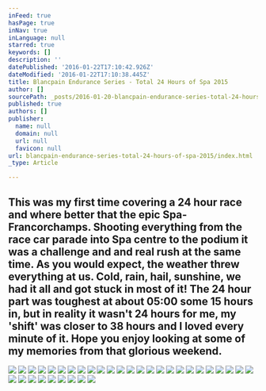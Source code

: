 ```yaml
---
inFeed: true
hasPage: true
inNav: true
inLanguage: null
starred: true
keywords: []
description: ''
datePublished: '2016-01-22T17:10:42.926Z'
dateModified: '2016-01-22T17:10:38.445Z'
title: Blancpain Endurance Series - Total 24 Hours of Spa 2015
author: []
sourcePath: _posts/2016-01-20-blancpain-endurance-series-total-24-hours-of-spa-2015.md
published: true
authors: []
publisher:
  name: null
  domain: null
  url: null
  favicon: null
url: blancpain-endurance-series-total-24-hours-of-spa-2015/index.html
_type: Article

---
```

## This was my first time covering a 24 hour race and where better that the epic Spa-Francorchamps. Shooting everything from the race car parade into Spa centre to the podium it was a challenge and and real rush at the same time. As you would expect, the weather threw everything at us. Cold, rain, hail, sunshine, we had it all and got stuck in most of it! The 24 hour part was toughest at about 05:00 some 15 hours in, but in reality it wasn't 24 hours for me, my 'shift' was closer to 38 hours and I loved every minute of it. Hope you enjoy looking at some of my memories from that glorious weekend.
![](https://the-grid-user-content.s3-us-west-2.amazonaws.com/45bb61af-3a43-441b-b3d4-93fa6c8364b8.jpg)
![](https://the-grid-user-content.s3-us-west-2.amazonaws.com/7839ddb1-238d-49be-8059-508e14d8b570.jpg)
![](https://the-grid-user-content.s3-us-west-2.amazonaws.com/c5f59ec9-c2d1-4e90-99ce-b542b305ab50.jpg)
![](https://the-grid-user-content.s3-us-west-2.amazonaws.com/01f00bd2-ea7e-430f-912e-6cc96a2b1b3c.jpg)
![](https://the-grid-user-content.s3-us-west-2.amazonaws.com/bb076c18-edf0-42cd-9d87-4004294f885c.jpg)
![](https://the-grid-user-content.s3-us-west-2.amazonaws.com/e6e342a6-9de7-4e38-b6cb-8e488af685bc.jpg)
![](https://the-grid-user-content.s3-us-west-2.amazonaws.com/d681256f-c8c6-4dc9-92be-f96a58bd2e0c.jpg)
![](https://the-grid-user-content.s3-us-west-2.amazonaws.com/c35934c9-a547-48a4-969d-a505bb6e2efd.jpg)
![](https://the-grid-user-content.s3-us-west-2.amazonaws.com/58f0733e-6404-44c1-a3ca-a2befe0ff337.jpg)
![](https://the-grid-user-content.s3-us-west-2.amazonaws.com/937f6019-2682-4014-9667-338a3994eb91.jpg)
![](https://the-grid-user-content.s3-us-west-2.amazonaws.com/9df3dac3-1ab3-4b01-8e31-9ba5dfd50055.jpg)
![](https://the-grid-user-content.s3-us-west-2.amazonaws.com/12c3a38e-31c2-472c-849d-e38520319389.jpg)
![](https://the-grid-user-content.s3-us-west-2.amazonaws.com/68dff90c-c723-4fb6-a973-13392538d909.jpg)
![](https://the-grid-user-content.s3-us-west-2.amazonaws.com/fe0340e0-360d-409f-8267-ad4f6e9e71c7.jpg)
![](https://the-grid-user-content.s3-us-west-2.amazonaws.com/d321301c-de41-42b6-bdef-0488806340ef.jpg)
![](https://the-grid-user-content.s3-us-west-2.amazonaws.com/435bb38f-9284-4b01-82ba-6d8b7f455475.jpg)
![](https://the-grid-user-content.s3-us-west-2.amazonaws.com/fcbe7fe0-939b-4f9a-9c5e-f4612626ca73.jpg)
![](https://the-grid-user-content.s3-us-west-2.amazonaws.com/7de3a74c-1d97-48a3-b9f9-1db0943c1597.jpg)
![](https://the-grid-user-content.s3-us-west-2.amazonaws.com/b8940df4-eb6c-4ca2-a86c-b7ba7e284a3a.jpg)
![](https://the-grid-user-content.s3-us-west-2.amazonaws.com/fa4a319f-295a-4aa9-b042-51d49a30695e.jpg)
![](https://the-grid-user-content.s3-us-west-2.amazonaws.com/cda058f7-d8c1-4dd9-a496-71036fd9697c.jpg)
![](https://the-grid-user-content.s3-us-west-2.amazonaws.com/08496b24-626a-46c8-bd76-8ac1131bee12.jpg)
![](https://the-grid-user-content.s3-us-west-2.amazonaws.com/8fe2d413-1ad9-470f-aac6-2d6cf1c33c77.jpg)
![](https://the-grid-user-content.s3-us-west-2.amazonaws.com/db96a8ab-37e9-44d0-8325-28b8ce9dab61.jpg)
![](https://the-grid-user-content.s3-us-west-2.amazonaws.com/3396ba8b-a39e-48d3-934b-0bea056e89b4.jpg)
![](https://the-grid-user-content.s3-us-west-2.amazonaws.com/87cfc2d9-b028-4d5e-a703-697b77f64d3c.jpg)
![](https://the-grid-user-content.s3-us-west-2.amazonaws.com/8a2b40b7-e1c7-45e5-94b1-40423573f5b1.jpg)
![](https://the-grid-user-content.s3-us-west-2.amazonaws.com/aead0e80-3593-4edd-a5bf-d4086c5af03e.jpg)
![](https://the-grid-user-content.s3-us-west-2.amazonaws.com/29a98a29-66bd-4471-9ea6-0370b20ba425.jpg)
![](https://the-grid-user-content.s3-us-west-2.amazonaws.com/b59cd52e-d1c5-414e-94b9-77198babbec3.jpg)
![](https://the-grid-user-content.s3-us-west-2.amazonaws.com/ace71921-62b1-4f5a-8d30-794318f8ed50.jpg)
![](https://the-grid-user-content.s3-us-west-2.amazonaws.com/d6be974d-bcb8-4643-9518-6e1027b0c6f5.jpg)
![](https://the-grid-user-content.s3-us-west-2.amazonaws.com/ea9b9b66-e195-48c6-9137-326a04597c6a.jpg)
![](https://the-grid-user-content.s3-us-west-2.amazonaws.com/bfb121ba-4d20-439a-862d-4165105fa096.jpg)